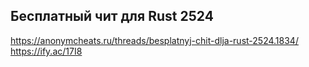 ## Бесплатный чит для Rust 2524
https://anonymcheats.ru/threads/besplatnyj-chit-dlja-rust-2524.1834/
https://ify.ac/17I8
